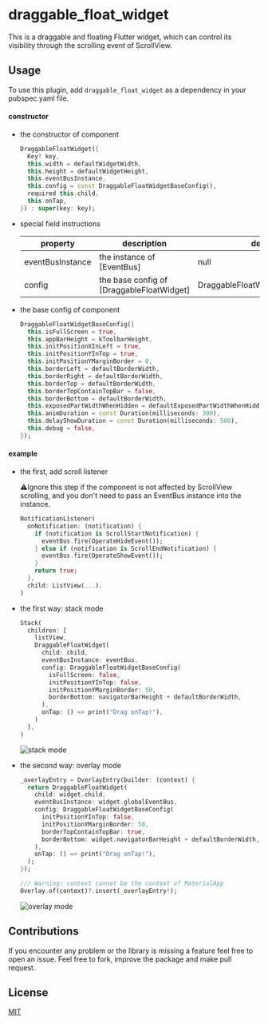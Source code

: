 # draggable_float_widget

This is a draggable and floating Flutter widget, which can control its visibility through the scrolling event of ScrollView.



## Usage

To use this plugin, add `draggable_float_widget` as a dependency in your pubspec.yaml file.

#### constructor

* the constructor of component

  ``` dart
  DraggableFloatWidget({
    Key? key,
    this.width = defaultWidgetWidth,
    this.height = defaultWidgetHeight,
    this.eventBusInstance,
    this.config = const DraggableFloatWidgetBaseConfig(),
    required this.child,
    this.onTap,
  }) : super(key: key);
  ```

* special field instructions

  | property         | description                               | default                          |
  | ---------------- | ----------------------------------------- | -------------------------------- |
  | eventBusInstance | the instance of [EventBus]                | null                             |
  | config           | the base config of [DraggableFloatWidget] | DraggableFloatWidgetBaseConfig() |

* the base config of component

  ``` dart
  DraggableFloatWidgetBaseConfig({
    this.isFullScreen = true,
    this.appBarHeight = kToolbarHeight,
    this.initPositionXInLeft = true,
    this.initPositionYInTop = true,
    this.initPositionYMarginBorder = 0,
    this.borderLeft = defaultBorderWidth,
    this.borderRight = defaultBorderWidth,
    this.borderTop = defaultBorderWidth,
    this.borderTopContainTopBar = false,
    this.borderBottom = defaultBorderWidth,
    this.exposedPartWidthWhenHidden = defaultExposedPartWidthWhenHidden,
    this.animDuration = const Duration(milliseconds: 300),
    this.delayShowDuration = const Duration(milliseconds: 500),
    this.debug = false,
  });
  ```

#### example

* the first, add scroll listener

  ⚠️Ignore this step if the component is not affected by ScrollView scrolling, and you don't need to pass an EventBus instance into the instance.

  ``` dart
  NotificationListener(
    onNotification: (notification) {
      if (notification is ScrollStartNotification) {
        eventBus.fire(OperateHideEvent());
      } else if (notification is ScrollEndNotification) {
        eventBus.fire(OperateShowEvent());
      }
      return true;
    },
    child: ListView(...),
  )
  ```

* the first way: stack mode

  ```dart
  Stack(
    children: [
      listView,
      DraggableFloatWidget(
        child: child,
        eventBusInstance: eventBus,
        config: DraggableFloatWidgetBaseConfig(
          isFullScreen: false,
          initPositionYInTop: false,
          initPositionYMarginBorder: 50,
          borderBottom: navigatorBarHeight + defaultBorderWidth,
        ),
        onTap: () => print("Drag onTap!"),
      )
    ],
  )
  ```

  ![stack mode](https://raw.githubusercontent.com/chan132/draggable_float_widget/master/images/stack_mode.gif)

* the second way: overlay mode

  ```dart
  _overlayEntry = OverlayEntry(builder: (context) {
    return DraggableFloatWidget(
      child: widget.child,
      eventBusInstance: widget.globalEventBus,
      config: DraggableFloatWidgetBaseConfig(
        initPositionYInTop: false,
        initPositionYMarginBorder: 50,
        borderTopContainTopBar: true,
        borderBottom: widget.navigatorBarHeight + defaultBorderWidth,
      ),
      onTap: () => print("Drag onTap!"),
    );
  });
  
  /// Warning: context cannot be the context of MaterialApp
  Overlay.of(context)?.insert(_overlayEntry!);
  ```
  
  ![overlay mode](https://raw.githubusercontent.com/chan132/draggable_float_widget/master/images/overlay_mode.gif)



## Contributions

If you encounter any problem or the library is missing a feature feel free to open an issue. Feel free to fork, improve the package and make pull request.



## License

[MIT](https://choosealicense.com/licenses/mit/)

